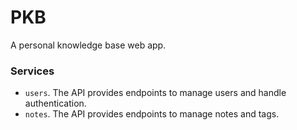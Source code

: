# PKB

A personal knowledge base web app.

### Services

- `users`. The API provides endpoints to manage users and handle authentication.
- `notes`. The API provides endpoints to manage notes and tags.
